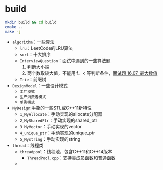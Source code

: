 
# build
```bash
mkdir build && cd build
cmake ..
make -j

```

- `algorithm`：一些算法
  - `lru`：LeetCode的LRU算法
  - `sort`：十大排序
  - `InterviewQuestion`：面试中遇到的一些算法题
     1. 判断大小端
     2. 两个数取较大值，不能用if、< 等判断条件，[面试题 16.07. 最大数值](https://leetcode.cn/problems/maximum-lcci/description/)
  - `Trie`：前缀树
- `DesignModel`：一些设计模式
  - `工厂模式`
  - `生产消费者模式`
  - `单例模式`
- `MyDesign`:手撕的一些STL或C++11新特性
  - `1_MyAllocate`：手动实现的allocate分配器
  - `2_MySharedPtr`：手动实现的shared_ptr
  - `3_MyVector`：手动实现的vector
  - `4_unique_ptr`：手动实现的unique_ptr
  - `5_Mystring`：手动实现的string
- `thread`：线程类
  - `threadpool`：线程池，包含C++11和C++14版本
    - `ThreadPool.cpp`：支持类成员函数和普通函数
  - 